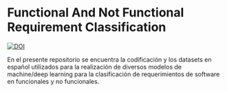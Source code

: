 # Functional And Not Functional Requirement Classification

<a href="https://zenodo.org/badge/latestdoi/451714653"><img src="https://zenodo.org/badge/451714653.svg" alt="DOI"></a>

En el presente repositorio se encuentra la codificación y los datasets en español utilizados para la realización de diversos modelos de machine/deep learning para la clasificación de requerimientos de software en funcionales y no funcionales.
